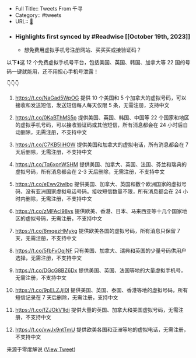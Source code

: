 - Full Title:: Tweets From 千寻
- Category:: #tweets
- URL:: [🔗](https://twitter.com/Crypto_QianXun)
- ### Highlights first synced by #Readwise [[October 19th, 2023]]
    - 想免费用虚拟手机号注册网站、买买买或接验证码？

以下⬇️这 12 个免费虚拟手机号平台，包括美国、英国、韩国、加拿大等 22 国的号码一键就能用，还不用担心手机号泄露！

👇👇👇

1. https://t.co/NaGad5WpOG
提供 10 个美国和 5 个加拿大的虚拟号码，可以接收和发送短信，发送短信每人每天仅限 5 条，无需注册，支持中文

2. https://t.co/0KaBThMS5p
提供美国、英国、韩国、中国等 22 个国家和地区的虚拟手机号码，可以接收验证码或其他短信，所有消息都会在 24 小时后自动删除，无需注册，不支持中文

3. https://t.co/C7KB5IiHOW
提供美国和加拿大的虚拟电话，所有消息都会在 7 天后删除，无需注册，不支持中文

4. https://t.co/Tq6xonWSHM
提供美国、加拿大、英国、法国、芬兰和瑞典的虚拟号码，所有消息都会在 2-3 天后删除，无需注册，不支持中文

5. https://t.co/eEwv2iwlbg
提供美国、加拿大、英国和数个欧洲国家的虚拟号码，没有亚洲国家虚拟电话号码。接收短信数量不限，所有消息都会在 24 小时内删除，无需注册，不支持中文

6. https://t.co/zMFAcI98vs
提供欧美、香港、日本、马来西亚等十几个国家地区的虚拟号码，无需注册，不支持中文

7. https://t.co/8mqezHMykg
提供欧美各国的虚拟号码，所有消息只保留 7 天，无需注册，不支持中文

8. https://t.co/5fbFvOqjNF
只有美国、加拿大、瑞典和英国的少量号码供用户选择，无需注册，不支持中文

9. https://t.co/DGcG8BZ6Dx
提供美国、英国、法国等地的大量虚拟手机号，无需注册，不支持中文

10. https://t.co/9pELZJjI0l
提供美国、英国、泰国、香港等地的虚拟号码，所有短信记录在 7 天后删除，无需注册，支持中文

11. https://t.co/fZJOkV1Idi
提供大量的英国、加拿大和美国虚拟号码，无需注册，不支持中文

12. https://t.co/xwJx9ntTmU
提供欧美各国和亚洲等地的虚拟电话，无需注册，不支持中文

来源于零度解说 ([View Tweet](https://twitter.com/Crypto_QianXun/status/1714846322430464073))
